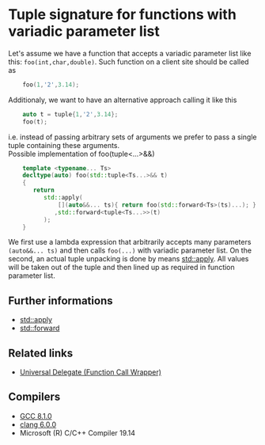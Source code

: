# Tuple signature for functions with variadic parameter list
Let's assume we have a function that accepts a variadic parameter list like this: `foo(int,char,double)`. Such function on a client site should be called as
```cpp
    foo(1,'2',3.14);
```
Additionaly, we want to have an alternative approach calling it like this
```cpp
    auto t = tuple{1,'2',3.14}; 
    foo(t);
```
i.e. instead of passing arbitrary sets of arguments we prefer to pass a single tuple containing these arguments.  
Possible implementation of foo(tuple<...>&&)
```cpp
    template <typename... Ts>
    decltype(auto) foo(std::tuple<Ts...>&& t)
    {
       return
          std::apply(
              [](auto&&... ts){ return foo(std::forward<Ts>(ts)...); }
             ,std::forward<tuple<Ts...>>(t)
          );
    }
```
We first use a lambda expression that arbitrarily accepts many parameters `(auto&&... ts)` and then calls `foo(...)` with variadic parameter list.
On the second, an actual tuple unpacking is done by means [std::apply](https://en.cppreference.com/w/cpp/utility/apply). All values will be taken out of the tuple and then lined up as required in function parameter list.

## Further informations
* [std::apply](https://en.cppreference.com/w/cpp/utility/apply)
* [std::forward](https://en.cppreference.com/w/cpp/utility/forward)

## Related links
* [Universal Delegate (Function Call Wrapper)](../../variadic/universal%20delegate/README.md#callfunctionargs)


## Compilers
* [GCC 8.1.0](https://wandbox.org/)
* [clang 6.0.0](https://wandbox.org/)
* Microsoft (R) C/C++ Compiler 19.14
